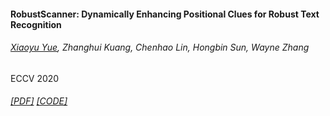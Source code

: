 #### RobustScanner: Dynamically Enhancing Positional Clues for Robust Text Recognition
###### <u>Xiaoyu Yue</u>, Zhanghui Kuang, Chenhao Lin, Hongbin Sun, Wayne Zhang
ECCV 2020 
###### [[PDF]](https://arxiv.org/pdf/2007.07542.pdf) [[CODE]](www.github.com)
